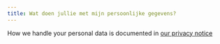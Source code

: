 ```yaml
---
title: Wat doen jullie met mijn persoonlijke gegevens?
---
```


How we handle your personal data is documented in [our privacy notice][1]

[1]: /docs/various/privacy/
